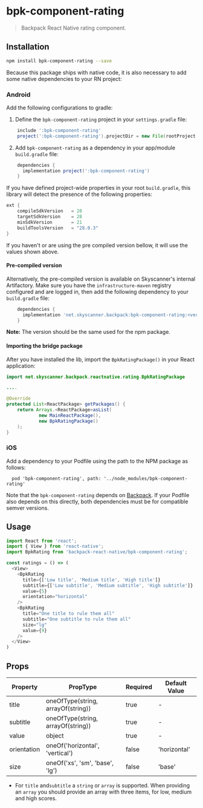 # bpk-component-rating

> Backpack React Native rating component.

## Installation

```sh
npm install bpk-component-rating --save
```

Because this package ships with native code, it is also necessary to add some native dependencies to your RN project:

### Android

Add the following configurations to gradle:

  1. Define the `bpk-component-rating` project in your `settings.gradle` file:

```groovy
    include ':bpk-component-rating'
    project(':bpk-component-rating').projectDir = new File(rootProject.projectDir, '../node_modules/bpk-component-rating/src/android')
```

  2. Add `bpk-component-rating` as a dependency in your app/module `build.gradle` file:

```groovy
    dependencies {
      implementation project(':bpk-component-rating')
    }
```

If you have defined project-wide properties in your root `build.gradle`, this library will detect the presence of the following properties:

```groovy
ext {
    compileSdkVersion   = 28
    targetSdkVersion    = 28
    minSdkVersion       = 21
    buildToolsVersion   = "28.0.3"
}
```

If you haven't or are using the pre compiled version bellow, it will use the values shown above.

#### Pre-compiled version

Alternatively, the pre-compiled version is available on Skyscanner's internal Artifactory. Make sure you have the `infrastructure-maven` registry configured and are logged in, then add the following dependency to your `build.gradle` file:

```groovy
    dependencies {
      implementation 'net.skyscanner.backpack:bpk-component-rating:<version>'
    }
```

**Note:** The version should be the same used for the npm package.


#### Importing the bridge package

After you have installed the lib, import the `BpkRatingPackage()` in your React application:

```java
import net.skyscanner.backpack.reactnative.rating.BpkRatingPackage

....

@Override
protected List<ReactPackage> getPackages() {
    return Arrays.<ReactPackage>asList(
            new MainReactPackage(),
            new BpkRatingPackage()
    );
}
```

### iOS

Add a dependency to your Podfile using the path to the NPM package as follows:

```
  pod 'bpk-component-rating', path: '../node_modules/bpk-component-rating'
```

Note that the `bpk-component-rating` depends on [Backpack](https://cocoapods.org/pods/Backpack). If your Podfile also depends on this directly, both dependencies must be for compatible semver versions.

## Usage

```javascript
import React from 'react';
import { View } from 'react-native';
import BpkRating from 'backpack-react-native/bpk-component-rating';

const ratings = () => (
  <View>
    <BpkRating
      title={['Low title', 'Medium title', 'High title']}
      subtitle={['Low subtitle', 'Medium subtitle', 'High subtitle']}
      value={5}
      orientation="horizontal"
    />
    <BpkRating
      title="One title to rule them all"
      subtitle="One subtitle to rule them all"
      size="lg"
      value={9}
    />
  </View>
)
```

## Props

| Property           | PropType                                | Required | Default Value |
| ------------------ | --------------------------------------- | -------- | ------------- |
| title              | oneOfType(string, arrayOf(string))     | true     | -             |
| subtitle           | oneOfType(string, arrayOf(string))     | true     | -             |
| value              | object                                  | true     | -             |
| orientation        | oneOf('horizontal', 'vertical')         | false    | 'horizontal'  |
| size               | oneOf('xs', 'sm', 'base', 'lg') | false    | 'base'        |

* For `title` and`subtitle` a `string` or `array` is supported. When providing an `array`
you should provide an array with three items, for low, medium and high scores.
